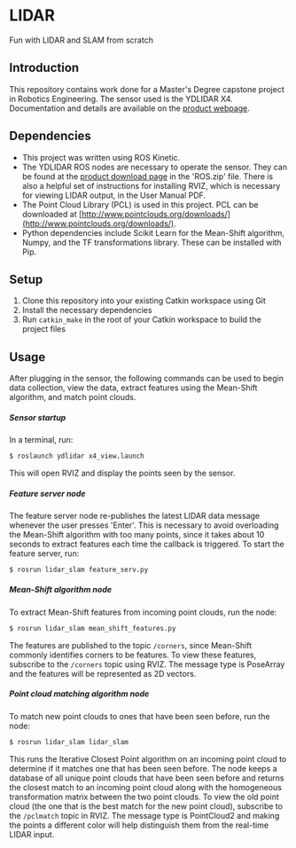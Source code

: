 # LIDAR
Fun with LIDAR and SLAM from scratch

## Introduction
This repository contains work done for a Master's Degree capstone project in Robotics Engineering.
The sensor used is the YDLIDAR X4. Documentation and details are 
available on the [product webpage](http://www.ydlidar.cn/product/X4).

## Dependencies
- This project was written using ROS Kinetic.
- The YDLIDAR ROS nodes are necessary to operate the sensor. They can be found at the 
[product download page](http://www.ydlidar.cn/download) in the 'ROS.zip' file. There is also 
a helpful set of instructions for installing RVIZ, which is necessary for viewing LIDAR output, in
the User Manual PDF.
- The Point Cloud Library (PCL) is used in this project. PCL can be downloaded at 
[http://www.pointclouds.org/downloads/](http://www.pointclouds.org/downloads/).
- Python dependencies include Scikit Learn for the Mean-Shift algorithm, Numpy, and the TF transformations
library. These can be installed with Pip.

## Setup
1. Clone this repository into your existing Catkin workspace using Git
2. Install the necessary dependencies
3. Run `catkin_make` in the root of your Catkin workspace to build the project files

## Usage
After plugging in the sensor, the following commands can be used to begin data collection, view the data,
extract features using the Mean-Shift algorithm, and match point clouds.
##### Sensor startup
In a terminal, run:
```bash
$ roslaunch ydlidar x4_view.launch
```
This will open RVIZ and display the points seen by the sensor.

##### Feature server node
The feature server node re-publishes the latest LIDAR data message whenever the user presses 'Enter'. 
This is necessary to avoid overloading the Mean-Shift algorithm with too many points, since it takes about
10 seconds to extract features each time the callback is triggered. To start the feature server, run:
```bash
$ rosrun lidar_slam feature_serv.py
```

##### Mean-Shift algorithm node
To extract Mean-Shift features from incoming point clouds, run the node:
```bash
$ rosrun lidar_slam mean_shift_features.py
```
The features are published to the topic `/corners`, since Mean-Shift commonly identifies corners to be features.
To view these features, subscribe to the `/corners` topic using RVIZ. The message type is PoseArray and 
the features will be represented as 2D vectors.

##### Point cloud matching algorithm node
To match new point clouds to ones that have been seen before, run the node:
```bash
$ rosrun lidar_slam lidar_slam
```
This runs the Iterative Closest Point algorithm on an incoming point cloud to determine if it matches one 
that has been seen before. The node keeps a database of all unique point clouds that have been seen before
and returns the closest match to an incoming point cloud along with the homogeneous transformation matrix 
between the two point clouds. To view the old point cloud (the one that is the best match for the new point
cloud), subscribe to the `/pclmatch` topic in RVIZ. The message type is PointCloud2 and making the points a 
different color will help distinguish them from the real-time LIDAR input.
